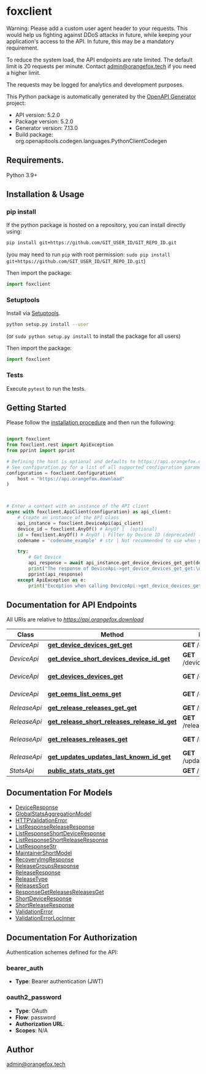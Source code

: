 # foxclient

Warning: Please add a custom user agent header to your requests.
This would help us fighting against DDoS attacks in future, while keeping your application's access to the API.
In future, this may be a mandatory requirement.

To reduce the system load, the API endpoints are rate limited.
The default limit is 20 requests per minute. Contact admin@orangefox.tech if you need a higher limit.

The requests may be logged for analytics and development purposes.


This Python package is automatically generated by the [OpenAPI Generator](https://openapi-generator.tech) project:

- API version: 5.2.0
- Package version: 5.2.0
- Generator version: 7.13.0
- Build package: org.openapitools.codegen.languages.PythonClientCodegen

## Requirements.

Python 3.9+

## Installation & Usage
### pip install

If the python package is hosted on a repository, you can install directly using:

```sh
pip install git+https://github.com/GIT_USER_ID/GIT_REPO_ID.git
```
(you may need to run `pip` with root permission: `sudo pip install git+https://github.com/GIT_USER_ID/GIT_REPO_ID.git`)

Then import the package:
```python
import foxclient
```

### Setuptools

Install via [Setuptools](http://pypi.python.org/pypi/setuptools).

```sh
python setup.py install --user
```
(or `sudo python setup.py install` to install the package for all users)

Then import the package:
```python
import foxclient
```

### Tests

Execute `pytest` to run the tests.

## Getting Started

Please follow the [installation procedure](#installation--usage) and then run the following:

```python

import foxclient
from foxclient.rest import ApiException
from pprint import pprint

# Defining the host is optional and defaults to https://api.orangefox.download
# See configuration.py for a list of all supported configuration parameters.
configuration = foxclient.Configuration(
    host = "https://api.orangefox.download"
)



# Enter a context with an instance of the API client
async with foxclient.ApiClient(configuration) as api_client:
    # Create an instance of the API class
    api_instance = foxclient.DeviceApi(api_client)
    device_id = foxclient.AnyOf() # AnyOf |  (optional)
    id = foxclient.AnyOf() # AnyOf | Filter by Device ID (deprecated) (optional)
    codename = 'codename_example' # str | Not recommended to use when you can (optional)

    try:
        # Get Device
        api_response = await api_instance.get_device_devices_get_get(device_id=device_id, id=id, codename=codename)
        print("The response of DeviceApi->get_device_devices_get_get:\n")
        pprint(api_response)
    except ApiException as e:
        print("Exception when calling DeviceApi->get_device_devices_get_get: %s\n" % e)

```

## Documentation for API Endpoints

All URIs are relative to *https://api.orangefox.download*

Class | Method | HTTP request | Description
------------ | ------------- | ------------- | -------------
*DeviceApi* | [**get_device_devices_get_get**](docs/DeviceApi.md#get_device_devices_get_get) | **GET** /devices/get | Get Device
*DeviceApi* | [**get_device_short_devices_device_id_get**](docs/DeviceApi.md#get_device_short_devices_device_id_get) | **GET** /devices/{device_id} | Get Device Short
*DeviceApi* | [**get_devices_devices_get**](docs/DeviceApi.md#get_devices_devices_get) | **GET** /devices/ | Get Devices
*DeviceApi* | [**get_oems_list_oems_get**](docs/DeviceApi.md#get_oems_list_oems_get) | **GET** /oems/ | Get Oems List
*ReleaseApi* | [**get_release_releases_get_get**](docs/ReleaseApi.md#get_release_releases_get_get) | **GET** /releases/get | Get Release
*ReleaseApi* | [**get_release_short_releases_release_id_get**](docs/ReleaseApi.md#get_release_short_releases_release_id_get) | **GET** /releases/{release_id} | Get Release Short
*ReleaseApi* | [**get_releases_releases_get**](docs/ReleaseApi.md#get_releases_releases_get) | **GET** /releases/ | Get Releases
*ReleaseApi* | [**get_updates_updates_last_known_id_get**](docs/ReleaseApi.md#get_updates_updates_last_known_id_get) | **GET** /updates/{last_known_id} | Get Updates
*StatsApi* | [**public_stats_stats_get**](docs/StatsApi.md#public_stats_stats_get) | **GET** /stats/ | Public Stats


## Documentation For Models

 - [DeviceResponse](docs/DeviceResponse.md)
 - [GlobalStatsAggregationModel](docs/GlobalStatsAggregationModel.md)
 - [HTTPValidationError](docs/HTTPValidationError.md)
 - [ListResponseReleaseResponse](docs/ListResponseReleaseResponse.md)
 - [ListResponseShortDeviceResponse](docs/ListResponseShortDeviceResponse.md)
 - [ListResponseShortReleaseResponse](docs/ListResponseShortReleaseResponse.md)
 - [ListResponseStr](docs/ListResponseStr.md)
 - [MaintainerShortModel](docs/MaintainerShortModel.md)
 - [RecoveryImgResponse](docs/RecoveryImgResponse.md)
 - [ReleaseGroupsResponse](docs/ReleaseGroupsResponse.md)
 - [ReleaseResponse](docs/ReleaseResponse.md)
 - [ReleaseType](docs/ReleaseType.md)
 - [ReleasesSort](docs/ReleasesSort.md)
 - [ResponseGetReleasesReleasesGet](docs/ResponseGetReleasesReleasesGet.md)
 - [ShortDeviceResponse](docs/ShortDeviceResponse.md)
 - [ShortReleaseResponse](docs/ShortReleaseResponse.md)
 - [ValidationError](docs/ValidationError.md)
 - [ValidationErrorLocInner](docs/ValidationErrorLocInner.md)


<a id="documentation-for-authorization"></a>
## Documentation For Authorization


Authentication schemes defined for the API:
<a id="bearer_auth"></a>
### bearer_auth

- **Type**: Bearer authentication (JWT)

<a id="oauth2_password"></a>
### oauth2_password

- **Type**: OAuth
- **Flow**: password
- **Authorization URL**: 
- **Scopes**: N/A


## Author

admin@orangefox.tech


